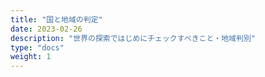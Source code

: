 ```yaml
---
title: "国と地域の判定"
date: 2023-02-26
description: "世界の探索ではじめにチェックすべきこと・地域判別"
type: "docs"
weight: 1
---
```

